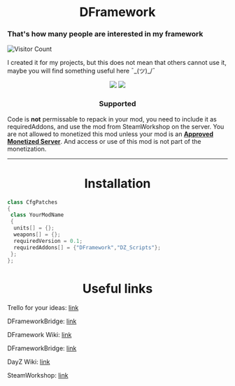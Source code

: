<h1 align="center">DFramework</h1>

<p align="center">
<h3>That's how many people are interested in my framework</h3>

![Visitor Count](https://profile-counter.glitch.me/DFramework/count.svg)
</p>

I created it for my projects, but this does not mean that others cannot use it, maybe you will find something useful here ¯\_(ツ)_/¯

<p align="center">
<img src="https://img.shields.io/badge/made%20by-Demands-blue.svg" >
<img src="https://badges.frapsoft.com/os/v1/open-source.svg?v=103" >
</p>

<h3 align="center">Supported</h3>
<p align="center">
</p>

Code is **not** permissable to repack in your mod, you need to include it as requiredAddons, and use the mod from SteamWorkshop on the server. You are not allowed to monetized this mod unless your mod is an **[Approved Monetized Server](https://www.bohemia.net)**. And access or use of this mod is not part of the monetization.

---

<h1 align="center">Installation</h1>

```cpp
class CfgPatches
{
 class YourModName
 {
  units[] = {};
  weapons[] = {};
  requiredVersion = 0.1;
  requiredAddons[] = {"DFramework","DZ_Scripts"};
 };
};
```

<h1 align="center">Useful links</h1>

Trello for your ideas: [link](https://trello.com/invite/b/h7fkmeC4/4e35d36ecc7b9a1931d7894d740ca8df/dframework-ideas)

DFrameworkBridge: [link](https://github.com/Demandss/DFrameworkBridge)

DFramework Wiki: [link](https://demands.gitbook.io/dframework/)

DFrameworkBridge: [link](https://github.com/Demandss/DFrameworkBridge)

DayZ Wiki: [link](https://community.bistudio.com/wiki/Main_Page)

SteamWorkshop: [link](https://steamcommunity.com/sharedfiles/filedetails/?id=2796703209)
